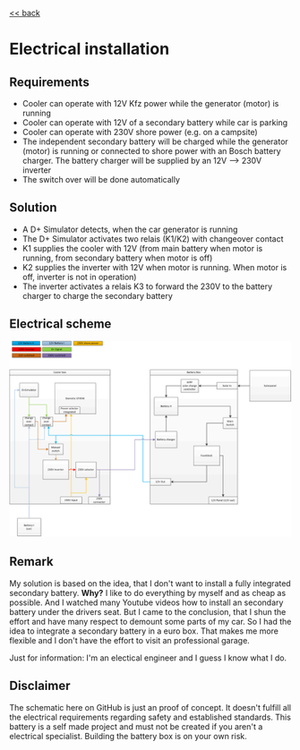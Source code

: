 [<< back](/README.md)

# Electrical installation

## Requirements

- Cooler can operate with 12V Kfz power while the generator (motor) is running
- Cooler can operate with 12V of a secondary battery while car is parking
- Cooler can operate with 230V shore power (e.g. on a campsite)
- The independent secondary battery will be charged while the generator (motor) is running or connected to shore power with an Bosch battery charger. The battery charger will be supplied by an 12V --> 230V inverter
- The switch over will be done automatically

## Solution

- A D+ Simulator detects, when the car generator is running
- The D+ Simulator activates two relais (K1/K2) with changeover contact
- K1 supplies the cooler with 12V (from main battery when motor is running, from secondary battery when motor is off)
- K2 supplies the inverter with 12V when motor is running. When motor is off, inverter is not in operation)
- The inverter activates a relais K3 to forward the 230V to the battery charger to charge the secondary battery

## Electrical scheme

![Bild](../Drawings/SketchElConcept.png)

## Remark

My solution is based on the idea, that I don't want to install a fully integrated secondary battery.
**Why?** I like to do everything by myself and as cheap as possible. And I watched many Youtube videos how to install an secondary battery under the drivers seat. But I came to the conclusion, that I shun the effort and have many respect to demount some parts of my car. So I had the idea to integrate a secondary battery in a euro box. That makes me more flexible and I don't have the effort to visit an professional garage.

Just for information: I'm an electical engineer and I guess I know what I do.

## Disclaimer

The schematic here on GitHub is just an proof of concept. It doesn't fulfill all the electrical requirements regarding safety and established standards. This battery is a self made project and must not be created if you aren't a electrical specialist. Building the battery box is on your own risk.
